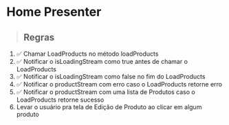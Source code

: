 # Home Presenter

> ## Regras

1. ✅ Chamar LoadProducts no método loadProducts
2. ✅ Notificar o isLoadingStream como true antes de chamar o LoadProducts
3. ✅ Notificar o isLoadingStream como false no fim do LoadProducts
4. ✅ Notificar o productStream com erro caso o LoadProducts retorne erro
5. ✅ Notificar o productStream com uma lista de Produtos caso o LoadProducts retorne sucesso
6. Levar o usuário pra tela de Edição de Produto ao clicar em algum produto
